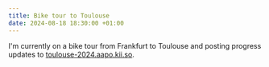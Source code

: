 ```yaml
---
title: Bike tour to Toulouse
date: 2024-08-18 18:30:00 +01:00
---
```


I'm currently on a bike tour from Frankfurt to Toulouse and posting progress updates to [toulouse-2024.aapo.kii.so](https://toulouse-2024.aapo.kii.so).

